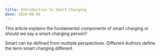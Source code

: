 ```yaml
---
title: Introduction to Smart Charging
date: 2024-08-04
---
```

This article explains the fundamental components of smart charging or should we say a smart charging person?
<!--more-->
Smart can be defined from multiple perspectives. Different Authors define the term smart charging different.
